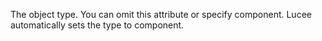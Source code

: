 The object type. You can omit this attribute or specify component. Lucee automatically sets the type to component.
